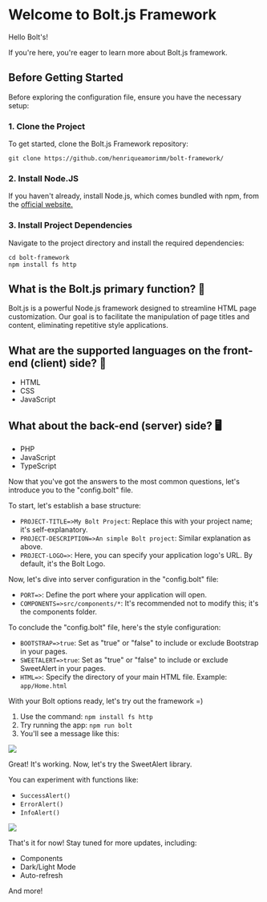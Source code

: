 # Welcome to Bolt.js Framework

Hello Bolt's!

If you're here, you're eager to learn more about Bolt.js framework.
## Before Getting Started

Before exploring the configuration file, ensure you have the necessary setup:

### 1. Clone the Project

To get started, clone the Bolt.js Framework repository:

```
git clone https://github.com/henriqueamorimm/bolt-framework/
```

### 2. Install Node.JS
If you haven't already, install Node.js, which comes bundled with npm, from the <a href="https://nodejs.org">official website.</a>

### 3. Install Project Dependencies
Navigate to the project directory and install the required dependencies:
```
cd bolt-framework
npm install fs http
```
## What is the Bolt.js primary function? 🤔

Bolt.js is a powerful Node.js framework designed to streamline HTML page customization. Our goal is to facilitate the manipulation of page titles and content, eliminating repetitive style applications.

## What are the supported languages on the front-end (client) side? 🎨

- HTML
- CSS
- JavaScript

## What about the back-end (server) side? 🖥️

- PHP
- JavaScript
- TypeScript

Now that you've got the answers to the most common questions, let's introduce you to the "config.bolt" file.

To start, let's establish a base structure:

- `PROJECT-TITLE=>My Bolt Project`: Replace this with your project name; it's self-explanatory.
- `PROJECT-DESCRIPTION=>An simple Bolt project`: Similar explanation as above.
- `PROJECT-LOGO=>`: Here, you can specify your application logo's URL. By default, it's the Bolt Logo.

Now, let's dive into server configuration in the "config.bolt" file:
- `PORT=>`: Define the port where your application will open.
- `COMPONENTS=>src/components/*`: It's recommended not to modify this; it's the components folder.

To conclude the "config.bolt" file, here's the style configuration:

- `BOOTSTRAP=>true`: Set as "true" or "false" to include or exclude Bootstrap in your pages.
- `SWEETALERT=>true`: Set as "true" or "false" to include or exclude SweetAlert in your pages.
- `HTML=>`: Specify the directory of your main HTML file. Example: `app/Home.html`

With your Bolt options ready, let's try out the framework =)

1. Use the command: `npm install fs http`
2. Try running the app: `npm run bolt`
3. You'll see a message like this:
<img src="https://media.discordapp.net/attachments/1099520313856905367/1181437655641247784/image.png?ex=65810e8f&is=656e998f&hm=89b6f4dc6b5fbd2a3389081fe44d5de0fbac3fbb7927be1bf9eed88fa5716ae2&=&format=webp&quality=lossless">

Great! It's working. Now, let's try the SweetAlert library.

You can experiment with functions like:

- `SuccessAlert()`
- `ErrorAlert()`
- `InfoAlert()`

<img src="https://media.discordapp.net/attachments/1099520313856905367/1181437970339872778/image.png?ex=65810eda&is=656e99da&hm=6ef8f34c9f32fab9da84099ae15e2d58471bd05855527b4637d376bd62a57d9e&=&format=webp&quality=lossless&width=1172&height=676">

That's it for now! Stay tuned for more updates, including:

- Components
- Dark/Light Mode
- Auto-refresh

And more!

